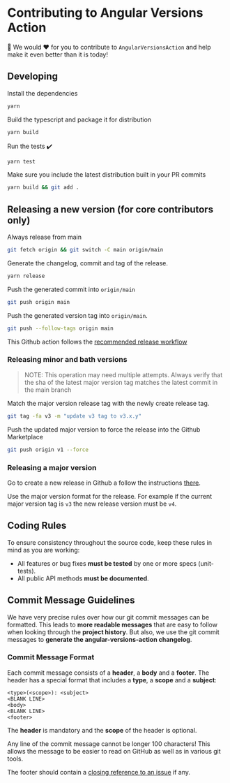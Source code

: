 # Contributing to Angular Versions Action

🙏 We would ❤️ for you to contribute to `AngularVersionsAction` and help make it even better than it is today!

## Developing

Install the dependencies

```bash
yarn
```

Build the typescript and package it for distribution

```bash
yarn build
```

Run the tests :heavy_check_mark:

```bash
yarn test
```

Make sure you include the latest distribution built in your PR commits

```bash
yarn build && git add .
```

## Releasing a new version (for core contributors only)

Always release from main

```bash
git fetch origin && git switch -C main origin/main
```

Generate the changelog, commit and tag of the release.

```bash
yarn release
```

Push the generated commit into `origin/main`

```bash
git push origin main
```

Push the generated version tag into `origin/main`.

```bash
git push --follow-tags origin main
```

This Github action follows the [recommended release workflow](https://github.com/actions/toolkit/blob/master/docs/action-versioning.md#recommendations)

### Releasing minor and bath versions

> NOTE: This operation may need multiple attempts. Always verify that the sha of the latest major version tag matches the latest commit in the main branch

Match the major version release tag with the newly create release tag.

```bash
git tag -fa v3 -m "update v3 tag to v3.x.y"
```

Push the updated major version to force the release into the Github Marketplace

```bash
git push origin v1 --force
```

### Releasing a major version

Go to create a new release in Github a follow the instructions [there](https://github.com/ngworker/angular-versions-action/releases/new).

Use the major version format for the release. For example if the current major version tag is `v3` the new release version must be `v4`.

## <a name="rules"></a> Coding Rules

To ensure consistency throughout the source code, keep these rules in mind as you are working:

- All features or bug fixes **must be tested** by one or more specs (unit-tests).
- All public API methods **must be documented**.

## <a name="commit"></a> Commit Message Guidelines

We have very precise rules over how our git commit messages can be formatted. This leads to **more
readable messages** that are easy to follow when looking through the **project history**. But also,
we use the git commit messages to **generate the angular-versions-action changelog**.

### Commit Message Format

Each commit message consists of a **header**, a **body** and a **footer**. The header has a special
format that includes a **type**, a **scope** and a **subject**:

```
<type>(<scope>): <subject>
<BLANK LINE>
<body>
<BLANK LINE>
<footer>
```

The **header** is mandatory and the **scope** of the header is optional.

Any line of the commit message cannot be longer 100 characters! This allows the message to be easier
to read on GitHub as well as in various git tools.

The footer should contain a [closing reference to an issue](https://help.github.com/articles/closing-issues-via-commit-messages/) if any.
